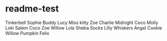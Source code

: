 # readme-test
Tinkerbell
Sophie
Buddy
Lucy
Miss kitty
Zoe
Charlie
Midnight
Coco
Molly
Loki
Salem
Coco
Zoe
Willow
Lola
Sheba
Socks
Lilly
Whiskers
Angel
Cookie
Willow
Pumpkin
Felix